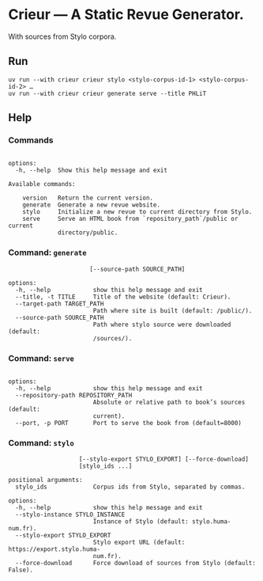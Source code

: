 # Crieur — A Static Revue Generator.

With sources from Stylo corpora.

## Run

```
uv run --with crieur crieur stylo <stylo-corpus-id-1> <stylo-corpus-id-2> …
uv run --with crieur crieur generate serve --title PHLiT
```

## Help

### Commands

<!-- [[[cog
import subprocess
import cog
output = subprocess.check_output("crieur --help", shell=True)
help = output.decode().split("\n", 1)[1]  # Remove Pandoc version.
cog.out(f"```\n{help}\n```")
]]] -->
```

options:
  -h, --help  Show this help message and exit

Available commands:

    version   Return the current version.
    generate  Generate a new revue website.
    stylo     Initialize a new revue to current directory from Stylo.
    serve     Serve an HTML book from `repository_path`/public or current
              directory/public.

```
<!-- [[[end]]] -->

### Command: `generate`

<!-- [[[cog
import subprocess
import cog
output = subprocess.check_output("crieur generate --help", shell=True)
help = output.decode().split("\n", 1)[1]  # Remove Pandoc version.
cog.out(f"```\n{help}\n```")
]]] -->
```
                       [--source-path SOURCE_PATH]

options:
  -h, --help            show this help message and exit
  --title, -t TITLE     Title of the website (default: Crieur).
  --target-path TARGET_PATH
                        Path where site is built (default: /public/).
  --source-path SOURCE_PATH
                        Path where stylo source were downloaded (default:
                        /sources/).

```
<!-- [[[end]]] -->





### Command: `serve`

<!-- [[[cog
import subprocess
import cog
output = subprocess.check_output("crieur serve --help", shell=True)
help = output.decode().split("\n", 1)[1]  # Remove Pandoc version.
cog.out(f"```\n{help}\n```")
]]] -->
```

options:
  -h, --help            show this help message and exit
  --repository-path REPOSITORY_PATH
                        Absolute or relative path to book’s sources (default:
                        current).
  --port, -p PORT       Port to serve the book from (default=8000)

```
<!-- [[[end]]] -->

### Command: `stylo`

<!-- [[[cog
import subprocess
import cog
output = subprocess.check_output("crieur stylo --help", shell=True)
help = output.decode().split("\n", 1)[1]  # Remove Pandoc version.
cog.out(f"```\n{help}\n```")
]]] -->
```
                    [--stylo-export STYLO_EXPORT] [--force-download]
                    [stylo_ids ...]

positional arguments:
  stylo_ids             Corpus ids from Stylo, separated by commas.

options:
  -h, --help            show this help message and exit
  --stylo-instance STYLO_INSTANCE
                        Instance of Stylo (default: stylo.huma-num.fr).
  --stylo-export STYLO_EXPORT
                        Stylo export URL (default: https://export.stylo.huma-
                        num.fr).
  --force-download      Force download of sources from Stylo (default: False).

```
<!-- [[[end]]] -->
